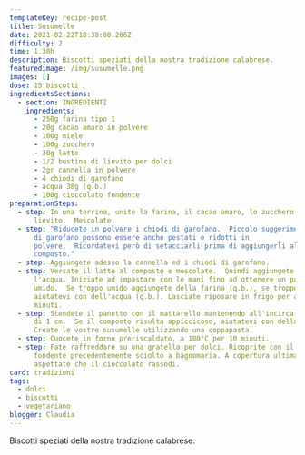```yaml
---
templateKey: recipe-post
title: Susumelle
date: 2021-02-22T18:38:08.266Z
difficulty: 2
time: 1.30h
description: Biscotti speziati della nostra tradizione calabrese.
featuredimage: /img/susumelle.png
images: []
dose: 15 biscotti
ingredientsSections:
  - section: INGREDIENTI
    ingredients:
      - 250g farina tipo 1
      - 20g cacao amaro in polvere
      - 100g miele
      - 100g zucchero
      - 30g latte
      - 1/2 bustina di lievito per dolci
      - 2gr cannella in polvere
      - 4 chiodi di garofano
      - acqua 30g (q.b.)
      - 100g cioccolato fondente
preparationSteps:
  - step: In una terrina, unite la farina, il cacao amaro, lo zucchero ed il
      lievito.  Mescolate.
  - step: "Riducete in polvere i chiodi di garofano.  Piccolo suggerimento: i chiodi
      di garofano possono essere anche pestati e ridotti in
      polvere.  Ricordatevi però di setacciarli prima di aggiungerli al
      composto."
  - step: Aggiungete adesso la cannella ed i chiodi di garofano.
  - step: Versate il latte al composto e mescolate.  Quindi aggiungete il miele e
      l'acqua. Iniziate ad impastare con le mani fino ad ottenere un panetto
      umido.  Se troppo umido aggiungete della farina (q.b.), se troppo asciutto
      aiutatevi con dell'acqua (q.b.). Lasciate riposare in frigo per almeno 30
      minuti.
  - step: Stendete il panetto con il mattarello mantenendo all'incirca uno spessore
      di 1 cm.  Se il composto risulta appiccicoso, aiutatevi con della farina.
      Create le vostre susumelle utilizzando una coppapasta.
  - step: Cuocete in forno preriscaldato, a 180°C per 10 minuti.
  - step: Fate raffreddare su una gratella per dolci. Ricoprite con il cioccolato
      fondente precedentemente sciolto a bagnomaria. A copertura ultimata,
      aspettate che il cioccolato rassodi.
card: tradizioni
tags:
  - dolci
  - biscotti
  - vegetariano
blogger: Claudia
---
```

Biscotti speziati della nostra tradizione calabrese.